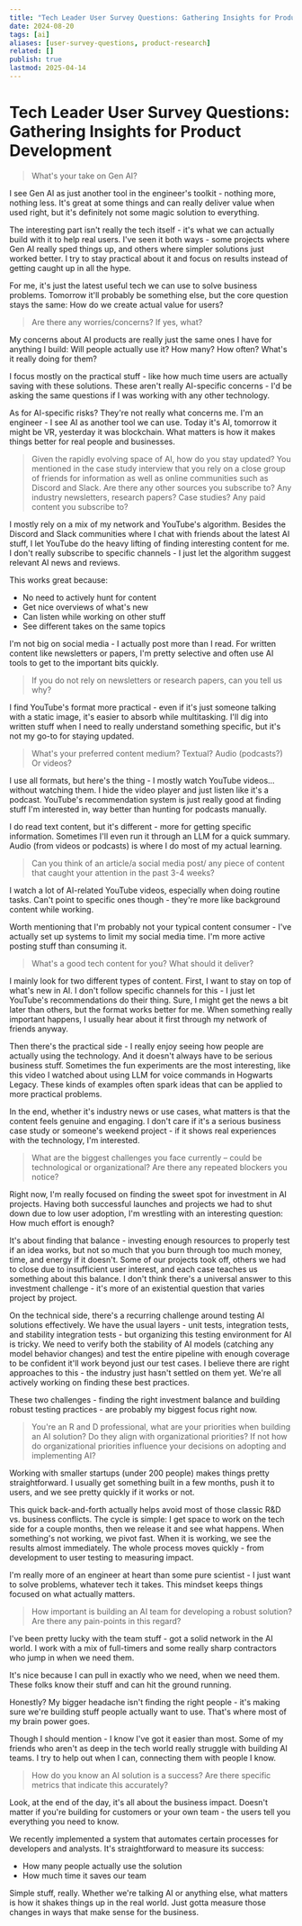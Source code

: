 ```yaml
---
title: "Tech Leader User Survey Questions: Gathering Insights for Product Development"
date: 2024-08-20
tags: [ai]
aliases: [user-survey-questions, product-research]
related: []
publish: true
lastmod: 2025-04-14
---
```


# Tech Leader User Survey Questions: Gathering Insights for Product Development

> What's your take on Gen AI?

I see Gen AI as just another tool in the engineer's toolkit - nothing more, nothing less. It's great at some things and can really deliver value when used right, but it's definitely not some magic solution to everything.

The interesting part isn't really the tech itself - it's what we can actually build with it to help real users. I've seen it both ways - some projects where Gen AI really sped things up, and others where simpler solutions just worked better. I try to stay practical about it and focus on results instead of getting caught up in all the hype.

For me, it's just the latest useful tech we can use to solve business problems. Tomorrow it'll probably be something else, but the core question stays the same: How do we create actual value for users?

> Are there any worries/concerns? If yes, what?

My concerns about AI products are really just the same ones I have for anything I build: Will people actually use it? How many? How often? What's it really doing for them?

I focus mostly on the practical stuff - like how much time users are actually saving with these solutions. These aren't really AI-specific concerns - I'd be asking the same questions if I was working with any other technology.

As for AI-specific risks? They're not really what concerns me. I'm an engineer - I see AI as another tool we can use. Today it's AI, tomorrow it might be VR, yesterday it was blockchain. What matters is how it makes things better for real people and businesses.

> Given the rapidly evolving space of AI, how do you stay updated? You mentioned in the case study interview that you rely on a close group of friends for information as well as online communities such as Discord and Slack. Are there any other sources you subscribe to? Any industry newsletters, research papers? Case studies? Any paid content you subscribe to? 

I mostly rely on a mix of my network and YouTube's algorithm. Besides the Discord and Slack communities where I chat with friends about the latest AI stuff, I let YouTube do the heavy lifting of finding interesting content for me. I don't really subscribe to specific channels - I just let the algorithm suggest relevant AI news and reviews.

This works great because:
- No need to actively hunt for content
- Get nice overviews of what's new
- Can listen while working on other stuff
- See different takes on the same topics

I'm not big on social media - I actually post more than I read. For written content like newsletters or papers, I'm pretty selective and often use AI tools to get to the important bits quickly.

> If you do not rely on newsletters or research papers, can you tell us why?

I find YouTube's format more practical - even if it's just someone talking with a static image, it's easier to absorb while multitasking. I'll dig into written stuff when I need to really understand something specific, but it's not my go-to for staying updated.

> What's your preferred content medium? Textual? Audio (podcasts?) Or videos?

I use all formats, but here's the thing - I mostly watch YouTube videos... without watching them. I hide the video player and just listen like it's a podcast. YouTube's recommendation system is just really good at finding stuff I'm interested in, way better than hunting for podcasts manually.

I do read text content, but it's different - more for getting specific information. Sometimes I'll even run it through an LLM for a quick summary. Audio (from videos or podcasts) is where I do most of my actual learning.

> Can you think of an article/a social media post/ any piece of content that caught your attention in the past 3-4 weeks?

I watch a lot of AI-related YouTube videos, especially when doing routine tasks. Can't point to specific ones though - they're more like background content while working.

Worth mentioning that I'm probably not your typical content consumer - I've actually set up systems to limit my social media time. I'm more active posting stuff than consuming it.

> What's a good tech content for you? What should it deliver?

I mainly look for two different types of content. First, I want to stay on top of what's new in AI. I don't follow specific channels for this - I just let YouTube's recommendations do their thing. Sure, I might get the news a bit later than others, but the format works better for me. When something really important happens, I usually hear about it first through my network of friends anyway.

Then there's the practical side - I really enjoy seeing how people are actually using the technology. And it doesn't always have to be serious business stuff. Sometimes the fun experiments are the most interesting, like this video I watched about using LLM for voice commands in Hogwarts Legacy. These kinds of examples often spark ideas that can be applied to more practical problems.

In the end, whether it's industry news or use cases, what matters is that the content feels genuine and engaging. I don't care if it's a serious business case study or someone's weekend project - if it shows real experiences with the technology, I'm interested.

> What are the biggest challenges you face currently – could be technological or organizational? Are there any repeated blockers you notice?

Right now, I'm really focused on finding the sweet spot for investment in AI projects. Having both successful launches and projects we had to shut down due to low user adoption, I'm wrestling with an interesting question: How much effort is enough?

It's about finding that balance - investing enough resources to properly test if an idea works, but not so much that you burn through too much money, time, and energy if it doesn't. Some of our projects took off, others we had to close due to insufficient user interest, and each case teaches us something about this balance. I don't think there's a universal answer to this investment challenge - it's more of an existential question that varies project by project.

On the technical side, there's a recurring challenge around testing AI solutions effectively. We have the usual layers - unit tests, integration tests, and stability integration tests - but organizing this testing environment for AI is tricky. We need to verify both the stability of AI models (catching any model behavior changes) and test the entire pipeline with enough coverage to be confident it'll work beyond just our test cases. I believe there are right approaches to this - the industry just hasn't settled on them yet. We're all actively working on finding these best practices.

These two challenges - finding the right investment balance and building robust testing practices - are probably my biggest focus right now.

> You're an R and D professional, what are your priorities when building an AI solution? Do they align with organizational priorities? If not how do organizational priorities influence your decisions on adopting and implementing AI?

Working with smaller startups (under 200 people) makes things pretty straightforward. I usually get something built in a few months, push it to users, and we see pretty quickly if it works or not.

This quick back-and-forth actually helps avoid most of those classic R&D vs. business conflicts. The cycle is simple: I get space to work on the tech side for a couple months, then we release it and see what happens. When something's not working, we pivot fast. When it is working, we see the results almost immediately. The whole process moves quickly - from development to user testing to measuring impact.

I'm really more of an engineer at heart than some pure scientist - I just want to solve problems, whatever tech it takes. This mindset keeps things focused on what actually matters.

> How important is building an AI team for developing a robust solution? Are there any pain-points in this regard?

I've been pretty lucky with the team stuff - got a solid network in the AI world. I work with a mix of full-timers and some really sharp contractors who jump in when we need them.

It's nice because I can pull in exactly who we need, when we need them. These folks know their stuff and can hit the ground running.

Honestly? My bigger headache isn't finding the right people - it's making sure we're building stuff people actually want to use. That's where most of my brain power goes.

Though I should mention - I know I've got it easier than most. Some of my friends who aren't as deep in the tech world really struggle with building AI teams. I try to help out when I can, connecting them with people I know.

> How do you know an AI solution is a success? Are there specific metrics that indicate this accurately?

Look, at the end of the day, it's all about the business impact. Doesn't matter if you're building for customers or your own team - the users tell you everything you need to know.

We recently implemented a system that automates certain processes for developers and analysts. It's straightforward to measure its success:
- How many people actually use the solution
- How much time it saves our team

Simple stuff, really. Whether we're talking AI or anything else, what matters is how it shakes things up in the real world. Just gotta measure those changes in ways that make sense for the business.
